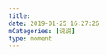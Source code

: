 ```yaml
---
title: 
date: 2019-01-25 16:27:26
mCategories: [说说]
type: moment
---
```


<div id="pics-20190125162726"></div>

<script src="/lib/moment/pics.js"></script>
<script>
var data = [
    {"link": "2019-01-25_000000.jpeg", "type": "shuoshuo"},
    {"link": "2019-01-25_000001.jpeg", "type": "shuoshuo"},
    {"link": "2019-01-25_000002.jpeg", "type": "shuoshuo"}
];
picsRender(data, "pics-20190125162726");
</script>
